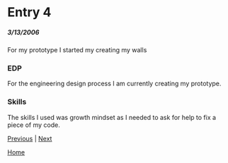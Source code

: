 # Entry 4
##### 3/13/2006
For my prototype I started my creating my walls

### EDP
For the engineering design process I am currently creating my prototype.

### Skills
The skills I used was growth mindset as I needed to ask for help to fix a piece of my code.


[Previous](entry03.md) | [Next](entry05.md)

[Home](../README.md)
